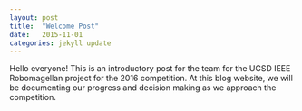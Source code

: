 ```yaml
---
layout: post
title:  "Welcome Post"
date:   2015-11-01
categories: jekyll update
---
```


Hello everyone! This is an introductory post for the team for the UCSD IEEE
Robomagellan project for the 2016 competition. At this blog website, we will be
documenting our progress and decision making as we approach the competition. 
